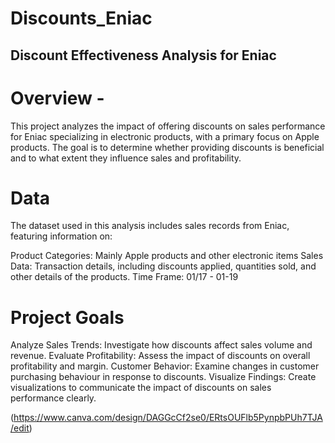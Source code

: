 # Discounts_Eniac
## Discount Effectiveness Analysis for Eniac

# __Overview -__

This project analyzes the impact of offering discounts on sales performance for Eniac specializing in electronic products, with a primary focus on Apple products. The goal is to determine whether providing discounts is beneficial and to what extent they influence sales and profitability.

# __Data__

The dataset used in this analysis includes sales records from Eniac, featuring information on:

Product Categories: Mainly Apple products and other electronic items
Sales Data: Transaction details, including discounts applied, quantities sold, and other details of the products.
Time Frame: 01/17 - 01-19

# __Project Goals__

Analyze Sales Trends: Investigate how discounts affect sales volume and revenue.
Evaluate Profitability: Assess the impact of discounts on overall profitability and margin.
Customer Behavior: Examine changes in customer purchasing behaviour in response to discounts.
Visualize Findings: Create visualizations to communicate the impact of discounts on sales performance clearly.



(https://www.canva.com/design/DAGGcCf2se0/ERtsOUFlb5PynpbPUh7TJA/edit)

